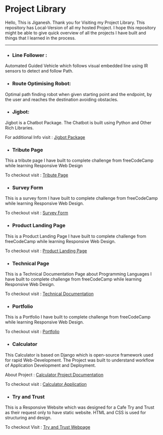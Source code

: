 # Project Library

Hello, This is Jiganesh. Thank you for Visiting my Project Library. This repository has Local-Version of all my hosted Project. I hope this repository might be able to give quick overview of all the projects I have built and things that I learned in the process.

<hr>

- ### Line Follower :
Automated Guided Vehicle which follows visual embedded line using IR sensors to detect and follow Path.

- ### Route Optimising Robot:
Optimal path finding robot when given starting point and the endpoint, by the user and reaches the destination avoiding obstacles.

- ### Jigbot:
Jigbot is a Chatbot Package. The Chatbot is built using Python and Other Rich Libraries.

For additional Info visit : [Jigbot Package](https://pypi.org/project/jigbot/)
- ### Tribute Page
This a tribute page I have built to complete challenge from freeCodeCamp while learning Responsive Web Design 

To checkout visit : [Tribute Page](https://jiganesh.github.io/TributePage/)

- ### Survey Form
This is a survey form I have built to complete challenge from freeCodeCamp while learning Responsive Web Design.

To checkout visit : [Survey Form](https://jiganesh.github.io/SurveyForm/)

- ### Product Landing Page
This is a Product Landing Page I have built to complete challenge from freeCodeCamp while learning Responsive Web Design.

To checkout visit : [Product Landing Page](https://jiganesh.github.io/LandingPage/)

- ### Technical Page
This is a Technical Documentation Page about Programming Languages I have built to complete challenge from freeCodeCamp while learning Responsive Web Design.

To checkout visit : [Technical Documentation](https://jiganesh.github.io/DocumentationPage/)

- ### Portfolio 
This is a Portfolio I have built to complete challenge from freeCodeCamp while learning Responsive Web Design.

To checkout visit : [Portfolio](https://jiganesh.github.io/Portfolio/)

- ### Calculator
This Calculator is based on Django which is open-source framework used for rapid Web-Development. The Project was built to understand workflow of Application Development and Deployment.

About Project : [Calculator Project Documentation](https://github.com/Jiganesh/Calculator)

To checkout visit : [Calculator Application](https://jiganesh-basic-calculator.herokuapp.com/)

- ### Try and Trust
This is a Responsive Website which was designed for a Cafe Try and Trust as their request only to have static website. HTML and CSS is used for structuring and design.

To checkout Visit : [Try and Trust Webpage](https://jiganesh.github.io/TryAndTrust/)